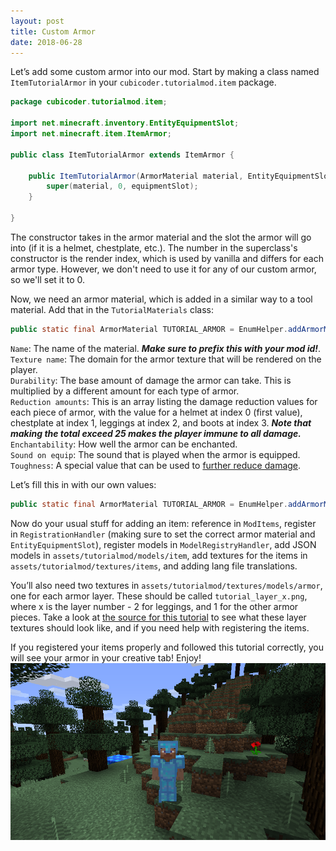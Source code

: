 ```yaml
---
layout: post
title: Custom Armor
date: 2018-06-28
---
```


Let’s add some custom armor into our mod. Start by making a class named `ItemTutorialArmor` in your `cubicoder.tutorialmod.item` package.
```java
package cubicoder.tutorialmod.item;

import net.minecraft.inventory.EntityEquipmentSlot;
import net.minecraft.item.ItemArmor;

public class ItemTutorialArmor extends ItemArmor {

	public ItemTutorialArmor(ArmorMaterial material, EntityEquipmentSlot equipmentSlot) {
		super(material, 0, equipmentSlot);
	}
	
}
```
The constructor takes in the armor material and the slot the armor will go into (if it is a helmet, chestplate, etc.). The number in the superclass's constructor is the render index, which is used by vanilla and differs for each armor type. However, we don't need to use it for any of our custom armor, so we'll set it to 0.

Now, we need an armor material, which is added in a similar way to a tool material. Add that in the `TutorialMaterials` class:

```java
public static final ArmorMaterial TUTORIAL_ARMOR = EnumHelper.addArmorMaterial(name, textureName, durability, reductionAmounts, enchantability, soundOnEquip, toughness);
```
`Name`: The name of the material. ***Make sure to prefix this with your mod id!***.  
`Texture name`: The domain for the armor texture that will be rendered on the player.  
`Durability`: The base amount of damage the armor can take. This is multiplied by a different amount for each type of armor.  
`Reduction amounts`: This is an array listing the damage reduction values for each piece of armor, with the value for a helmet at index 0 (first value), chestplate at index 1, leggings at index 2, and boots at index 3. ***Note that making the total exceed 25 makes the player immune to all damage.***  
`Enchantability`: How well the armor can be enchanted.  
`Sound on equip`: The sound that is played when the armor is equipped.  
`Toughness`: A special value that can be used to [further reduce damage](https://minecraft.gamepedia.com/Armor#Armor_toughness).

Let’s fill this in with our own values:
```java
public static final ArmorMaterial TUTORIAL_ARMOR = EnumHelper.addArmorMaterial(TutorialMod.MODID + ":" + "tutorial_armor", TutorialMod.MODID + ":tutorial", 16, new int[]{2, 5, 6, 3}, 5, SoundEvents.ITEM_ARMOR_EQUIP_GENERIC, 0);
```
Now do your usual stuff for adding an item: reference in `ModItems`, register in `RegistrationHandler` (making sure to set the correct armor material and `EntityEquipmentSlot`), register models in `ModelRegistryHandler`, add JSON models in `assets/tutorialmod/models/item`, add textures for the items in `assets/tutorialmod/textures/items`, and adding lang file translations.

You’ll also need two textures in `assets/tutorialmod/textures/models/armor`, one for each armor layer. These should be called `tutorial_layer_x.png`, where x is the layer number - 2 for leggings, and 1 for the other armor pieces. Take a look at [the source for this tutorial](https://github.com/cubicoder/cubicoder.github.io) to see what these layer textures should look like, and if you need help with registering the items.

If you registered your items properly and followed this tutorial correctly, you will see your armor in your creative tab! Enjoy!
![armor0](/img/9armor/armor0.png)
